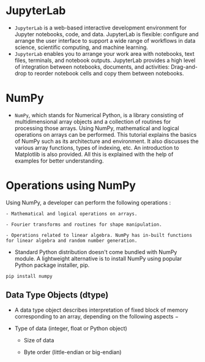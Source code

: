 # JupyterLab 
- `JupyterLab` is a web-based interactive development environment for Jupyter notebooks, code, and data. JupyterLab is flexible: configure and arrange the user interface to support a wide range of workflows in data science, scientific computing, and machine learning.
- `JupyterLab` enables you to arrange your work area with notebooks, text files, terminals, and notebook outputs. JupyterLab provides a high level of integration between notebooks, documents, and activities: Drag-and-drop to reorder notebook cells and copy them between notebooks.
# NumPy
- `NumPy`, which stands for Numerical Python, is a library consisting of multidimensional array objects and a collection of routines for processing those arrays. Using NumPy, mathematical and logical operations on arrays can be performed. This tutorial explains the basics of NumPy such as its architecture and environment. It also discusses the various array functions, types of indexing, etc. An introduction to Matplotlib is also provided. All this is explained with the help of examples for better understanding.

# Operations using NumPy
Using NumPy, a developer can perform the following operations :

    - Mathematical and logical operations on arrays.

    - Fourier transforms and routines for shape manipulation.

    - Operations related to linear algebra. NumPy has in-built functions for linear algebra and random number generation.

- Standard Python distribution doesn't come bundled with NumPy module. A lightweight alternative is to install NumPy using popular Python package installer, pip.
```
pip install numpy
```
## Data Type Objects (dtype)
- A data type object describes interpretation of fixed block of memory corresponding to an array, depending on the following aspects −

- Type of data (integer, float or Python object)

    - Size of data

    - Byte order (little-endian or big-endian)



